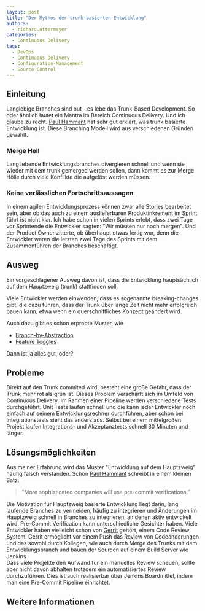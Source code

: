 ```yaml
---
layout: post
title: "Der Mythos der trunk-basierten Entwicklung"
authors:
  - richard.attermeyer
categories:
  - Continuous Delivery
tags:
  - DevOps
  - Continuous Delivery
  - Configuration-Management
  - Source Control
---
```

## Einleitung
Langlebige Branches sind out - es lebe das Trunk-Based Development. So oder ähnlich lautet ein Mantra im Bereich Continuous Delivery.
Und ich glaube zu recht. [Paul Hammant][hamm2013] hat sehr gut erklärt, was trunk basierte Entwicklung ist.
Diese Branching Modell wird aus verschiedenen Gründen gewählt.

### Merge Hell
Lang lebende Entwicklungsbranches divergieren schnell und wenn sie wieder mit dem trunk gemerged werden sollen, dann kommt es zur Merge Hölle durch viele Konflikte die aufgelöst werden müssen.

### Keine verlässlichen Fortschrittsaussagen
In einem agilen Entwicklungsprozess können zwar alle Stories bearbeitet sein, aber ob das auch zu einem auslieferbaren Produktinkrement im Sprint führt ist nicht klar.
Ich habe schon in vielen Sprints erlebt, dass zwei Tage vor Sprintende die Entwickler sagten: "Wir müssen nur noch mergen". Und der Product Owner zitterte, ob überhaupt etwas fertig war, denn die Entwickler waren die letzten zwei Tage des Sprints mit dem Zusammenführen der Branches beschäftigt.

## Ausweg
Ein vorgeschlagener Ausweg davon ist, dass die Entwicklung hauptsächlich auf dem Hauptzweig (trunk) stattfinden soll.

Viele Entwickler werden einwenden, dass es sogenannte breaking-changes gibt, die dazu führen, dass der Trunk über lange Zeit nicht mehr erfolgreich bauen kann, etwa wenn ein querschnittliches Konzept geändert wird.

Auch dazu gibt es schon erprobte Muster, wie

* [Branch-by-Abstraction](http://paulhammant.com/2013/04/05/what-is-trunk-based-development/)
* [Feature Toggles](http://martinfowler.com/bliki/FeatureToggle.html)

Dann ist ja alles gut, oder?

## Probleme
Direkt auf den Trunk commited wird, besteht eine große Gefahr, dass der Trunk mehr rot als grün ist. Dieses Problem verschärft sich im Umfeld von Continuous Delivery. Im Rahmen einer Pipeline werden verschiedene Tests durchgeführt. Unit Tests laufen schnell und die kann jeder Entwickler noch einfach auf seinem Entwicklungsrechner durchführen, aber schon bei Integrationstests sieht das anders aus. Selbst bei einem mittelgroßen Projekt laufen Integrations- und Akzeptanztests schnell 30 Minuten und länger.

## Lösungsmöglichkeiten
Aus meiner Erfahrung wird das Muster "Entwicklung auf dem Hauptzweig" häufig falsch verstanden. Schon [Paul Hammant][hamm2013] schreibt in einem kleinen Satz:

> "More sophisticated companies will use pre-commit verifications."

Die Motivation für Hauptzweig basierte Entwicklung liegt darin, lang laufende Branches zu vermeiden, häufig zu integrieren und Änderungen im Hauptzweig schnell in Branches zu integrieren, an denen aktiv entwickelt wird.
Pre-Commit Verification kann unterschiedliche Gesichter haben. Viele Entwickler haben vielleicht schon von [Gerrit][gerrit] gehört, einem Code Review System. Gerrit ermöglicht vor einem Push das Review von Codeänderungen und das sowohl durch Kollegen, wie auch durch Merge des Trunks mit dem Entwicklungsbranch und bauen der Sourcen auf einem Build Server wie Jenkins.  
Dass viele Projekte den Aufwand für ein manuelles Review scheuen, sollte aber nicht
davon abhalten trotzdem ein automatisiertes Review durchzuführen. Dies ist auch realisierbar über Jenkins Boardmittel, indem man eine Pre-Commit Pipeline einrichtet.

## Weitere Informationen

[hamm2013]: http://paulhammant.com/2013/04/05/what-is-trunk-based-development/
[gerrit]: https://www.gerritcodereview.com/

